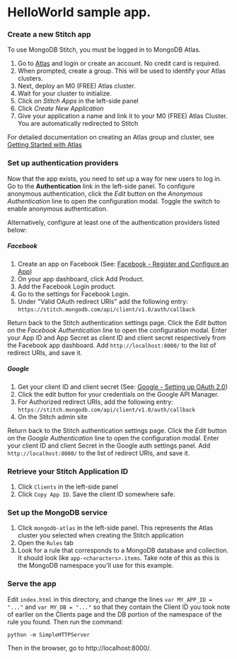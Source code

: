 # HelloWorld sample app.

### Create a new Stitch app

To use MongoDB Stitch, you must be logged in to MongoDB Atlas.

1. Go to [Atlas](www.cloud.mongodb.com?jmp=docs) and login or create an account. No credit card is required.
2. When prompted, create a group. This will be used to identify your Atlas clusters.
3. Next, deploy an M0 (FREE) Atlas cluster.
4. Wait for your cluster to initialize.
5. Click on *Stitch Apps* in the left-side panel
6. Click *Create New Application*
7. Give your application a name and link it to your M0 (FREE) Atlas Cluster. You are automatically redirected to Stitch

For detailed documentation on creating an Atlas group and cluster,
see [Getting Started with Atlas](www.docs.atlas.mongodb.com/getting-started)

### Set up authentication providers

Now that the app exists, you need to set up a way for new users to log in. 
Go to the **Authentication** link in the left-side panel. To configure anonymous
authentication, click the *Edit* button on the *Anonymous Authentication*
line to open the configuration modal. Toggle the switch to enable anonymous 
authentication.

Alternatively, configure at least one of the authentication providers listed below:

##### Facebook

1. Create an app on Facebook (See: [Facebook - Register and Configure an App](https://developers.facebook.com/docs/apps/register))
2. On your app dashboard, click Add Product.
3. Add the Facebook Login product.
4. Go to the settings for Facebook Login.
5. Under "Valid OAuth redirect URIs" add the following entry:
	`https://stitch.mongodb.com/api/client/v1.0/auth/callback`

Return back to the Stitch authentication settings page. Click
the *Edit* button on the *Facebook Authentication* line to open the configuration modal.
Enter your App ID and App Secret as client ID and client secret respectively from the Facebook app dashboard. Add `http://localhost:8000/` to the list of redirect URIs, and save it.

##### Google
1. Get your client ID and client secret (See: [Google - Setting up OAuth 2.0](https://support.google.com/cloud/answer/6158849?hl=en))
2. Click the edit button for your credentials on the Google API Manager.
3. For Authorized redirect URIs, add the following entry:
	`https://stitch.mongodb.com/api/client/v1.0/auth/callback` 
4. On the Stitch admin site

Return back to the Stitch authentication settings page. Click the
*Edit* button on the *Google Authentication* line to open the configuration modal.
Enter your client ID and client Secret in the Google auth settings panel. Add `http://localhost:8000/` to the list of redirect URIs, and save it.

### Retrieve your Stitch Application ID

1. Click `Clients` in the left-side panel
2. Click `Copy App ID`. Save the client ID somewhere safe.

### Set up the MongoDB service

1. Click `mongodb-atlas` in the left-side panel. This represents the Atlas cluster you selected when creating the Stitch application
2. Open the `Rules` tab
3. Look for a rule that corresponds to a MongoDB database and collection. It should look like `app-<characters>.items`. Take note of this as this is the MongoDB namespace you'll use for this example.

### Serve the app

Edit `index.html` in this directory, and change the lines `var MY_APP_ID = "..."` and `var MY_DB = "..."` so that they contain the Client ID you took note of earlier on the Clients page and the DB portion of the namespace of the rule you found.
Then run the command:

`python -m SimpleHTTPServer`

Then in the browser, go to http://localhost:8000/.


